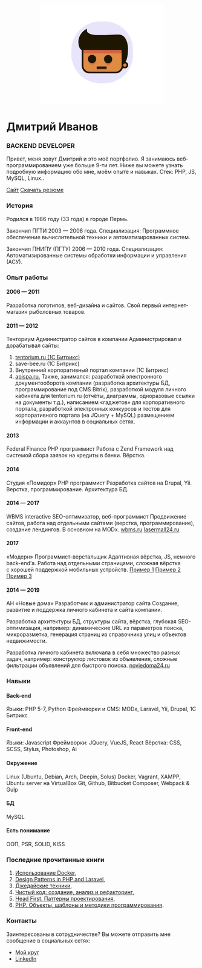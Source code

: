 <p align="center">
  <img src="./src/assets/images/logo_animation.gif" alt="Ivanov Dmitry portfolio"/>
</p>

# Дмитрий Иванов
### BACKEND DEVELOPER
Привет, меня зовут Дмитрий и&nbsp;это моё портфолио. Я&nbsp;занимаюсь веб-программированием уже больше 9-ти лет. Ниже вы&nbsp;можете узнать подробную информацию обо мне, моём опыте и&nbsp;навыках. Стек: PHP, JS, MySQL, Linux..

[Сайт](https://ivanopol.github.io "Сайт")
[Скачать резюме](https://ivanopol.github.io/static/resume_ivanov_dmitriy.pdf "Скачать резюме")

### История

Родился в 1986 году (33 года) в городе Пермь.

Закончил ПГТИ 2003 — 2006 года.
Специализация:
Программное обеспечение вычислительной техники и автоматизированных систем.

Закончил ПНИПУ (ПГТУ) 2006 — 2010 года.
Специализация:
Автоматизированные системы обработки информации и управления (АСУ).

### Опыт работы
#### 2006 — 2011 
Разработка логотипов, веб-дизайна и сайтов. Свой первый интернет-магазин рыболовных товаров.

#### 2011 — 2012
Тенториум
Администратор сайтов в компании
Администрировал и дорабатывал сайты:
1) [tentorium.ru (1C Битрикс)](https://tentorium.ru/ "Tentorium")
2) save-bee.ru (1C Битрикс)
3) Внутренний корпоративный портал компании (1C Битрикс)
4) [apispa.ru.](http://apispa.ru/ "Apispa")
Также, занимался: разработкой электронного документооборота компании (разработка архитектуры БД, программирование под CMS Bitrix), разработкой модуля личного кабинета для tentorium.ru (отчёты, диаграммы, одноразовые ссылки на документы т.д.), написанием «гаджетов» для корпоративного портала, разработкой электронных конкурсов и тестов для корпоративного портала (на JQuery + MySQL) размещением информации и аккаунтов в социальных сетях.

#### 2013
Federal Finance
PHP программист
Работа с Zend Framework над системой сбора заявок на кредиты в банки. Вёрстка.

#### 2014
Студия «Помидор»
PHP программист
Разработка сайтов на Drupal, Yii. Верстка, программирование. Архитектура БД.

#### 2014 — 2017
WBMS interactive
SEO-оптимизатор, веб-программист
Продвижение сайтов, работа над отдельными сайтами (верстка, программирование), создание лендингов. В основном на MODx.
[wbms.ru](http://wbms.ru "wbms.ru")
[lasermall24.ru](http://lasermall24.ru "lasermall24.ru")

#### 2017
«Модерн»
Программист-верстальщик
Адаптивная вёрстка, JS, немного back-end&rsquo;а. Работа над отдельными страницами, сложная вёрстка с&nbsp;хорошей поддержкой мобильных устройств.
[Пример 1](https://www.bestcreditoffers.com/compare-credit-cards-to-earn-rewards-150.php "Пример 1")
[Пример 2](https://www.bestcreditoffers.com/top-credit-cards-for-smart-spending.php "Пример 2")
[Пример 3](https://www.bestcreditoffers.com/save-on-cruise-with-credit-card.php "Пример 3")

#### 2014 — 2019
АН «Новые дома»
Разработчик и администратор сайта
Создание, развитие и&nbsp;поддержка личного кабинета и&nbsp;сайта компании.

Разработка архитектуры&nbsp;БД, структуры сайта, вёрстка, глубокая SEO-оптимизация, например: динамические URL из&nbsp;параметров поиска, микроразметка, генерация страниц из&nbsp;справочника улиц и&nbsp;объектов недвижимости.

Разработка личного кабинета включала в&nbsp;себя множество разных задач, например: конструктор листовок из&nbsp;объявления, сложные фильтрации объявлений для быстрого поиска.
[noviedoma24.ru](https://noviedoma24.ru "noviedoma24.ru")

### Навыки
#### Back-end
Языки: PHP 5-7, Python
Фреймворки и CMS: MODx, Laravel, Yii, Drupal, 1C Битрикс

#### Front-end
Языки: Javascript
Фреймворки: JQuery, VueJS, React
Вёрстка: CSS, SCSS, Stylus, Photoshop, Ai

#### Окружение
Linux (Ubuntu, Debian, Arch, Deepin, Solus)
Docker, Vagrant, XAMPP, Ubuntu server на VirtualBox
Git, Github, Bitbucket
Composer, Webpack & Gulp

#### БД
MySQL

#### Есть понимание
ООП, PSR, SOLID, KISS

### Последние прочитанные книги
1. [Использование Docker](https://www.ozon.ru/context/detail/id/139411597 "Использование Docker"),
2. [Design Patterns in PHP and Laravel](https://www.amazon.com/Design-Patterns-Laravel-Kelt-Dockins/dp/1484224507 "Design Patterns in PHP and Laravel"),
3. [Джедайские техники](https://www.ozon.ru/context/detail/id/140376487/ "Джедайские техники"),
4. [Чистый код: создание, анализ и рефакторинг](https://www.ozon.ru/context/detail/id/28336354/ "Чистый код: создание, анализ и рефакторинг"),
5. [Head First. Паттерны проектирования](https://www.ozon.ru/context/detail/id/144233005/ "Head First. Паттерны проектирования"),
6. [PHP. Объекты, шаблоны и методики программирования](https://www.ozon.ru/context/detail/id/148737571/ "PHP. Объекты, шаблоны и методики программирования").

### Контакты
Заинтересованы в сотрудничестве?  Вы можете отправить мне сообщение в социальных сетях:
* [Мой круг](https://moikrug.ru/ivanopol "Мой круг")  
* [LinkedIn](https://www.linkedin.com/in/ivanopol "LinkedIn")

